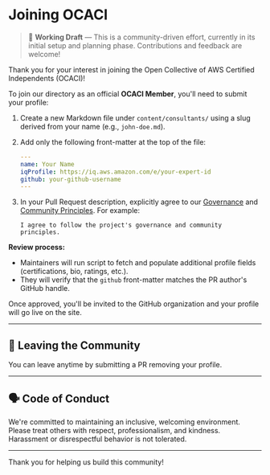 # Joining OCACI

> 🚧 **Working Draft** — This is a community-driven effort, currently in its initial setup and planning phase. Contributions and feedback are welcome!

Thank you for your interest in joining the Open Collective of AWS Certified Independents (OCACI)!

To join our directory as an official **OCACI Member**, you'll need to submit your profile:

1. Create a new Markdown file under `content/consultants/` using a slug derived from your name (e.g., `john-doe.md`).
2. Add only the following front-matter at the top of the file:

    ```yaml
    ---
    name: Your Name
    iqProfile: https://iq.aws.amazon.com/e/your-expert-id
    github: your-github-username
    ---
    ```

3. In your Pull Request description, explicitly agree to our [Governance](GOVERNANCE.md) and [Community Principles](README.md).
For example:
     ```
     I agree to follow the project's governance and community principles.
     ```

**Review process:**
- Maintainers will run script to fetch and populate additional profile fields (certifications, bio, ratings, etc.).
- They will verify that the `github` front-matter matches the PR author's GitHub handle.

Once approved, you'll be invited to the GitHub organization and your profile will go live on the site.

---

## 📅 Leaving the Community

You can leave anytime by submitting a PR removing your profile.

---

## 🗣️ Code of Conduct

We're committed to maintaining an inclusive, welcoming environment. Please treat others with respect, professionalism, and kindness. Harassment or disrespectful behavior is not tolerated.

---

Thank you for helping us build this community!
